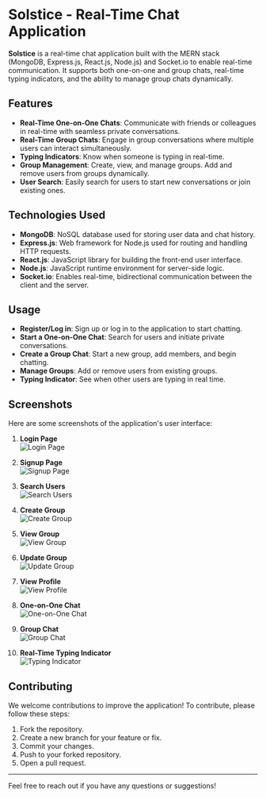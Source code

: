 # Solstice - Real-Time Chat Application

**Solstice** is a real-time chat application built with the MERN stack (MongoDB, Express.js, React.js, Node.js) and Socket.io to enable real-time communication. It supports both one-on-one and group chats, real-time typing indicators, and the ability to manage group chats dynamically.

## Features

- **Real-Time One-on-One Chats**: Communicate with friends or colleagues in real-time with seamless private conversations.
- **Real-Time Group Chats**: Engage in group conversations where multiple users can interact simultaneously.
- **Typing Indicators**: Know when someone is typing in real-time.
- **Group Management**: Create, view, and manage groups. Add and remove users from groups dynamically.
- **User Search**: Easily search for users to start new conversations or join existing ones.

## Technologies Used

- **MongoDB**: NoSQL database used for storing user data and chat history.
- **Express.js**: Web framework for Node.js used for routing and handling HTTP requests.
- **React.js**: JavaScript library for building the front-end user interface.
- **Node.js**: JavaScript runtime environment for server-side logic.
- **Socket.io**: Enables real-time, bidirectional communication between the client and the server.

## Usage

- **Register/Log in**: Sign up or log in to the application to start chatting.
- **Start a One-on-One Chat**: Search for users and initiate private conversations.
- **Create a Group Chat**: Start a new group, add members, and begin chatting.
- **Manage Groups**: Add or remove users from existing groups.
- **Typing Indicator**: See when other users are typing in real time.

## Screenshots

Here are some screenshots of the application's user interface:

1. **Login Page**  
   ![Login Page](./screenshots/login.png)

2. **Signup Page**  
   ![Signup Page](./screenshots/signup.png)

3. **Search Users**  
   ![Search Users](./screenshots/search_users.png)

4. **Create Group**  
   ![Create Group](./screenshots/create_group.png)

5. **View Group**  
   ![View Group](./screenshots/view_group.png)

6. **Update Group**  
   ![Update Group](./screenshots/update_group.png)

7. **View Profile**  
   ![View Profile](./screenshots/view_profile.png)

8. **One-on-One Chat**  
   ![One-on-One Chat](./screenshots/one_on_one_chat.png)

9. **Group Chat**  
   ![Group Chat](./screenshots/group_chat.png)

10. **Real-Time Typing Indicator**  
    ![Typing Indicator](./screenshots/real_time_typing_indicator.png)

## Contributing

We welcome contributions to improve the application! To contribute, please follow these steps:

1. Fork the repository.
2. Create a new branch for your feature or fix.
3. Commit your changes.
4. Push to your forked repository.
5. Open a pull request.

---

Feel free to reach out if you have any questions or suggestions!
